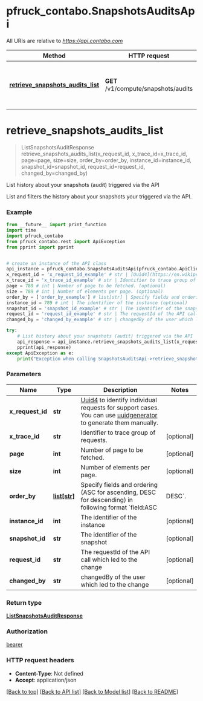 # pfruck_contabo.SnapshotsAuditsApi

All URIs are relative to *https://api.contabo.com*

Method | HTTP request | Description
------------- | ------------- | -------------
[**retrieve_snapshots_audits_list**](SnapshotsAuditsApi.md#retrieve_snapshots_audits_list) | **GET** /v1/compute/snapshots/audits | List history about your snapshots (audit) triggered via the API

# **retrieve_snapshots_audits_list**
> ListSnapshotsAuditResponse retrieve_snapshots_audits_list(x_request_id, x_trace_id=x_trace_id, page=page, size=size, order_by=order_by, instance_id=instance_id, snapshot_id=snapshot_id, request_id=request_id, changed_by=changed_by)

List history about your snapshots (audit) triggered via the API

List and filters the history about your snapshots your triggered via the API.

### Example
```python
from __future__ import print_function
import time
import pfruck_contabo
from pfruck_contabo.rest import ApiException
from pprint import pprint


# create an instance of the API class
api_instance = pfruck_contabo.SnapshotsAuditsApi(pfruck_contabo.ApiClient(configuration))
x_request_id = 'x_request_id_example' # str | [Uuid4](https://en.wikipedia.org/wiki/Universally_unique_identifier#Version_4_(random)) to identify individual requests for support cases. You can use [uuidgenerator](https://www.uuidgenerator.net/version4) to generate them manually.
x_trace_id = 'x_trace_id_example' # str | Identifier to trace group of requests. (optional)
page = 789 # int | Number of page to be fetched. (optional)
size = 789 # int | Number of elements per page. (optional)
order_by = ['order_by_example'] # list[str] | Specify fields and ordering (ASC for ascending, DESC for descending) in following format `field:ASC|DESC`. (optional)
instance_id = 789 # int | The identifier of the instance (optional)
snapshot_id = 'snapshot_id_example' # str | The identifier of the snapshot (optional)
request_id = 'request_id_example' # str | The requestId of the API call which led to the change (optional)
changed_by = 'changed_by_example' # str | changedBy of the user which led to the change (optional)

try:
    # List history about your snapshots (audit) triggered via the API
    api_response = api_instance.retrieve_snapshots_audits_list(x_request_id, x_trace_id=x_trace_id, page=page, size=size, order_by=order_by, instance_id=instance_id, snapshot_id=snapshot_id, request_id=request_id, changed_by=changed_by)
    pprint(api_response)
except ApiException as e:
    print("Exception when calling SnapshotsAuditsApi->retrieve_snapshots_audits_list: %s\n" % e)
```

### Parameters

Name | Type | Description  | Notes
------------- | ------------- | ------------- | -------------
 **x_request_id** | **str**| [Uuid4](https://en.wikipedia.org/wiki/Universally_unique_identifier#Version_4_(random)) to identify individual requests for support cases. You can use [uuidgenerator](https://www.uuidgenerator.net/version4) to generate them manually. | 
 **x_trace_id** | **str**| Identifier to trace group of requests. | [optional] 
 **page** | **int**| Number of page to be fetched. | [optional] 
 **size** | **int**| Number of elements per page. | [optional] 
 **order_by** | [**list[str]**](str.md)| Specify fields and ordering (ASC for ascending, DESC for descending) in following format &#x60;field:ASC|DESC&#x60;. | [optional] 
 **instance_id** | **int**| The identifier of the instance | [optional] 
 **snapshot_id** | **str**| The identifier of the snapshot | [optional] 
 **request_id** | **str**| The requestId of the API call which led to the change | [optional] 
 **changed_by** | **str**| changedBy of the user which led to the change | [optional] 

### Return type

[**ListSnapshotsAuditResponse**](ListSnapshotsAuditResponse.md)

### Authorization

[bearer](../README.md#bearer)

### HTTP request headers

 - **Content-Type**: Not defined
 - **Accept**: application/json

[[Back to top]](#) [[Back to API list]](../README.md#documentation-for-api-endpoints) [[Back to Model list]](../README.md#documentation-for-models) [[Back to README]](../README.md)


